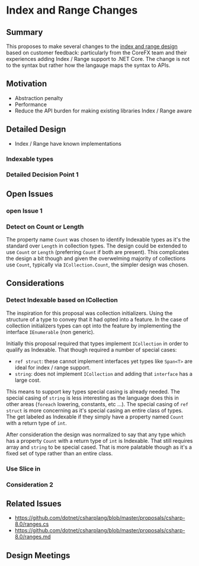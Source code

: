 # Index and Range Changes

## Summary
This proposes to make several changes to the 
[index and range design](https://github.com/dotnet/csharplang/blob/master/proposals/csharp-8.0/ranges.md) based on 
customer feedback: particularly from the CoreFX team and their experiences adding Index / Range support to .NET Core.
The change is not to the syntax but rather how the langauge maps the syntax to APIs.

## Motivation
- Abstraction penalty
- Performance
- Reduce the API burden for making existing libraries Index / Range aware

## Detailed Design 

- Index / Range have known implementations

### Indexable types

### Detailed Decision Point 1

## Open Issues

### open Issue 1

### Detect on Count or Length
The property name `Count` was chosen to identify Indexable types as it's the standard over `Length` in collection 
types. The design could be extended to use `Count` or `Length` (preferring `Count` if both are present). This 
complicates the design a bit though and given the overwelming majority of collections use `Count`, typically via
`ICollection.Count`, the simpler design was chosen.

## Considerations

### Detect Indexable based on ICollection
The inspiration for this proposal was collection initializers. Using the structure of a type to convey that it had
opted into a feature. In the case of collection initializers types can opt into the feature by implementing the 
interface `IEnumerable` (non generic).

Initially this proposal required that types implement `ICollection` in order to qualify as Indexable. That though
required a number of special cases:

- `ref struct`: these cannot implement interfaces yet types like `Span<T>` are ideal for index / range support. 
- `string`: does not implement `ICollection` and adding that `interface` has a large cost.

This means to support key types special casing is already needed. The special casing of `string` is less interesting 
as the language does this in other areas (`foreach` lowering, constants, etc ...). The special casing of `ref struct`
is more concerning as it's special casing an entire class of types. The get labeled as Indexable if they simply have
a property named `Count` with a return type of `int`. 

After consideration the design was normalized to say that any type which has a property `Count` with a return type of
`int` is Indexable. That still requires array and `string` to be special cased. That is more palatable though as it's
a fixed set of type rather than an entire class.

### Use Slice in

### Consideration 2

## Related Issues
- https://github.com/dotnet/csharplang/blob/master/proposals/csharp-8.0/ranges.cs
- https://github.com/dotnet/csharplang/blob/master/proposals/csharp-8.0/ranges.md

## Design Meetings
